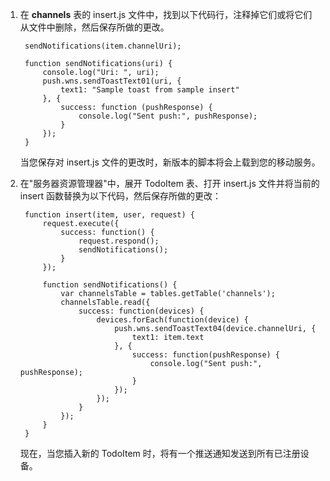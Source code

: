 1. 在 **channels** 表的 insert.js 文件中，找到以下代码行，注释掉它们或将它们从文件中删除，然后保存所做的更改。

		sendNotifications(item.channelUri);

		function sendNotifications(uri) {
		    console.log("Uri: ", uri);
		    push.wns.sendToastText01(uri, {
		        text1: "Sample toast from sample insert"
		    }, {
		        success: function (pushResponse) {
		            console.log("Sent push:", pushResponse);
		        }
		    });
		}
		
	当您保存对 insert.js 文件的更改时，新版本的脚本将会上载到您的移动服务。

2. 在"服务器资源管理器"中，展开 TodoItem 表、打开 insert.js 文件并将当前的 insert 函数替换为以下代码，然后保存所做的更改： 

		function insert(item, user, request) {
			request.execute({
				success: function() {
					request.respond();
					sendNotifications();
				}
			});
		
			function sendNotifications() {
				var channelsTable = tables.getTable('channels');
				channelsTable.read({
					success: function(devices) {
						devices.forEach(function(device) {
							push.wns.sendToastText04(device.channelUri, {
								text1: item.text
							}, {
								success: function(pushResponse) {
									console.log("Sent push:", pushResponse);
								}
							});
						});
					}
				});
			}
		}
		
	现在，当您插入新的 TodoItem 时，将有一个推送通知发送到所有已注册设备。
